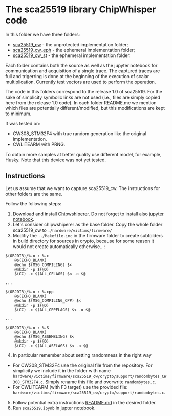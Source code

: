 # The sca25519 library ChipWhisper code

In this folder we have three folders: 
- [sca25519_cw](sca25519_cw) - the unprotected implementation folder; 
- [sca25519_cw_eph](sca25519_cw_eph) - the ephemeral implementation folder;
- [sca25519_cw_st](sca25519_cw_st) - the ephemeral implementation folder. 

Each folder contains both the source as well as the jupyter notebook for communication and acquisition of a single trace. 
The captured traces are full and trigerring is done at the beginning of the execution of scalar multiplication. 
Currently test vectors are used to perform the operation. 

The code in this folders correspond to the release 1.0 of sca25519. For the sake of simplicity symbolic links are not used (i.e., files are simply copied here from the release 1.0 code). In each folder README.me we mention which files are potentially different/modified, but this modifications are kept to minimum. 

It was tested on: 
- CW308_STM32F4 with true random generation like the original implementation.
- CWLITEARM with PRNG.

To obtain more samples at better quality use different model, for example, Husky. Note that this device was not yet tested. 

## Instructions

Let us assume that we want to capture sca25519_cw. The instructions for other folders are the same. 

Follow the following steps: 
1. Download and install [Chipwshiperer](https://github.com/newaetech/chipwhisperer/tree/master). Do not forget to install also [jupyter notebook](https://jupyter.org/).
2. Let's consider chipwshiperer as the base folder. Copy the whole folder sca25519_cw to `./hardware/victims/firmware/`
3. Modifiy the `../Makefile.inc` in the firmware folder to create subfolders in build directory for sources in crypto, because for some reason it would not create automatically otherwise.. :
```
$(OBJDIR)/%.o : %.c
	@$(ECHO_BLANK)
	@echo $(MSG_COMPILING) $<
	@mkdir -p $(@D)
	$(CC) -c $(ALL_CFLAGS) $< -o $@

...

$(OBJDIR)/%.o : %.cpp
	@$(ECHO_BLANK)
	@echo $(MSG_COMPILING_CPP) $<
	@mkdir -p $(@D)
	$(CC) -c $(ALL_CPPFLAGS) $< -o $@

...

$(OBJDIR)/%.o : %.S
	@$(ECHO_BLANK)
	@echo $(MSG_ASSEMBLING) $<
	@mkdir -p $(@D)
	$(CC) -c $(ALL_ASFLAGS) $< -o $@
```
4. In particular remember about setting randomness in the right way
- For CW308_STM32F4 use the original file from the repository. For simplicity we include it in the folder with name `hardware/victims/firmware/sca25519_cw/crypto/support/randombytes_CW308_STM32F4.c`. Simply rename this file and overwrite `randombytes.c`. 
- For CWLITEARM (with F3 target) use the provided file: `hardware/victims/firmware/sca25519_cw/crypto/support/randombytes.c`. 
5. Follow potential extra instructions [README.md](./sca25519_cw/README.md) in the desired folder. 
6. Run `sca25519.ipynb` in jupter notebook. 